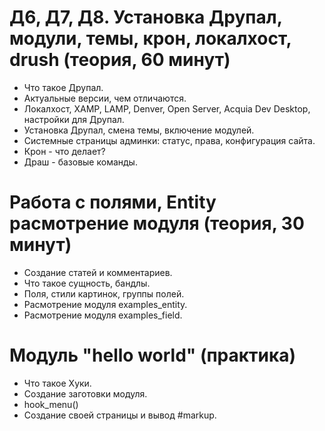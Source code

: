 # Д6, Д7, Д8. Установка Друпал, модули, темы, крон, локалхост, drush (теория, 60 минут)

 - Что такое Друпал.
 - Актуальные версии, чем отличаются.
 - Локалхост, XAMP, LAMP, Denver, Open Server, Acquia Dev Desktop, настройки для Друпал.
 - Установка Друпал, смена темы, включение модулей.
 - Системные страницы админки: статус, права, конфигурация сайта.
 - Крон - что делает?
 - Драш - базовые команды.

# Работа с полями, Entity расмотрение модуля (теория, 30 минут)

 - Создание статей и комментариев.
 - Что такое сущность, бандлы.
 - Поля, стили картинок, группы полей.
 - Расмотрение модуля examples_entity.
 - Расмотрение модуля examples_field.

# Модуль "hello world" (практика)

 - Что такое Хуки.
 - Создание заготовки модуля.
 - hook_menu()
 - Создание своей страницы и вывод #markup.

